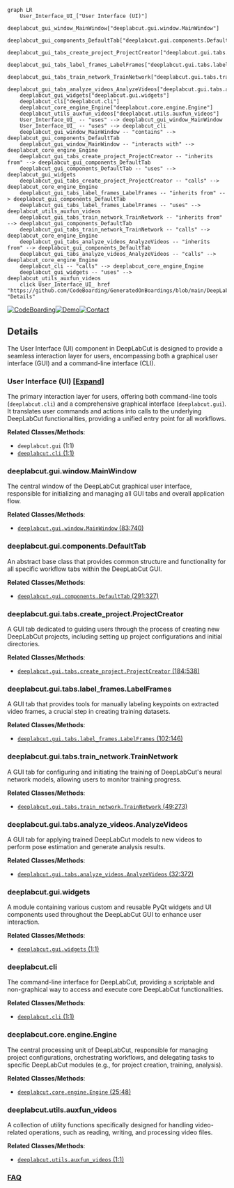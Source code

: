```mermaid
graph LR
    User_Interface_UI_["User Interface (UI)"]
    deeplabcut_gui_window_MainWindow["deeplabcut.gui.window.MainWindow"]
    deeplabcut_gui_components_DefaultTab["deeplabcut.gui.components.DefaultTab"]
    deeplabcut_gui_tabs_create_project_ProjectCreator["deeplabcut.gui.tabs.create_project.ProjectCreator"]
    deeplabcut_gui_tabs_label_frames_LabelFrames["deeplabcut.gui.tabs.label_frames.LabelFrames"]
    deeplabcut_gui_tabs_train_network_TrainNetwork["deeplabcut.gui.tabs.train_network.TrainNetwork"]
    deeplabcut_gui_tabs_analyze_videos_AnalyzeVideos["deeplabcut.gui.tabs.analyze_videos.AnalyzeVideos"]
    deeplabcut_gui_widgets["deeplabcut.gui.widgets"]
    deeplabcut_cli["deeplabcut.cli"]
    deeplabcut_core_engine_Engine["deeplabcut.core.engine.Engine"]
    deeplabcut_utils_auxfun_videos["deeplabcut.utils.auxfun_videos"]
    User_Interface_UI_ -- "uses" --> deeplabcut_gui_window_MainWindow
    User_Interface_UI_ -- "uses" --> deeplabcut_cli
    deeplabcut_gui_window_MainWindow -- "contains" --> deeplabcut_gui_components_DefaultTab
    deeplabcut_gui_window_MainWindow -- "interacts with" --> deeplabcut_core_engine_Engine
    deeplabcut_gui_tabs_create_project_ProjectCreator -- "inherits from" --> deeplabcut_gui_components_DefaultTab
    deeplabcut_gui_components_DefaultTab -- "uses" --> deeplabcut_gui_widgets
    deeplabcut_gui_tabs_create_project_ProjectCreator -- "calls" --> deeplabcut_core_engine_Engine
    deeplabcut_gui_tabs_label_frames_LabelFrames -- "inherits from" --> deeplabcut_gui_components_DefaultTab
    deeplabcut_gui_tabs_label_frames_LabelFrames -- "uses" --> deeplabcut_utils_auxfun_videos
    deeplabcut_gui_tabs_train_network_TrainNetwork -- "inherits from" --> deeplabcut_gui_components_DefaultTab
    deeplabcut_gui_tabs_train_network_TrainNetwork -- "calls" --> deeplabcut_core_engine_Engine
    deeplabcut_gui_tabs_analyze_videos_AnalyzeVideos -- "inherits from" --> deeplabcut_gui_components_DefaultTab
    deeplabcut_gui_tabs_analyze_videos_AnalyzeVideos -- "calls" --> deeplabcut_core_engine_Engine
    deeplabcut_cli -- "calls" --> deeplabcut_core_engine_Engine
    deeplabcut_gui_widgets -- "uses" --> deeplabcut_utils_auxfun_videos
    click User_Interface_UI_ href "https://github.com/CodeBoarding/GeneratedOnBoardings/blob/main/DeepLabCut/User_Interface_UI_.md" "Details"
```

[![CodeBoarding](https://img.shields.io/badge/Generated%20by-CodeBoarding-9cf?style=flat-square)](https://github.com/CodeBoarding/GeneratedOnBoardings)[![Demo](https://img.shields.io/badge/Try%20our-Demo-blue?style=flat-square)](https://www.codeboarding.org/demo)[![Contact](https://img.shields.io/badge/Contact%20us%20-%20contact@codeboarding.org-lightgrey?style=flat-square)](mailto:contact@codeboarding.org)

## Details

The User Interface (UI) component in DeepLabCut is designed to provide a seamless interaction layer for users, encompassing both a graphical user interface (GUI) and a command-line interface (CLI).

### User Interface (UI) [[Expand]](./User_Interface_UI_.md)
The primary interaction layer for users, offering both command-line tools (`deeplabcut.cli`) and a comprehensive graphical interface (`deeplabcut.gui`). It translates user commands and actions into calls to the underlying DeepLabCut functionalities, providing a unified entry point for all workflows.


**Related Classes/Methods**:

- `deeplabcut.gui` (1:1)
- <a href="https://github.com/DeepLabCut/DeepLabCut/deeplabcut/cli.py#L1-L1" target="_blank" rel="noopener noreferrer">`deeplabcut.cli` (1:1)</a>


### deeplabcut.gui.window.MainWindow
The central window of the DeepLabCut graphical user interface, responsible for initializing and managing all GUI tabs and overall application flow.


**Related Classes/Methods**:

- <a href="https://github.com/DeepLabCut/DeepLabCut/deeplabcut/gui/window.py#L83-L740" target="_blank" rel="noopener noreferrer">`deeplabcut.gui.window.MainWindow` (83:740)</a>


### deeplabcut.gui.components.DefaultTab
An abstract base class that provides common structure and functionality for all specific workflow tabs within the DeepLabCut GUI.


**Related Classes/Methods**:

- <a href="https://github.com/DeepLabCut/DeepLabCut/deeplabcut/gui/components.py#L291-L327" target="_blank" rel="noopener noreferrer">`deeplabcut.gui.components.DefaultTab` (291:327)</a>


### deeplabcut.gui.tabs.create_project.ProjectCreator
A GUI tab dedicated to guiding users through the process of creating new DeepLabCut projects, including setting up project configurations and initial directories.


**Related Classes/Methods**:

- <a href="https://github.com/DeepLabCut/DeepLabCut/deeplabcut/gui/tabs/create_project.py#L184-L538" target="_blank" rel="noopener noreferrer">`deeplabcut.gui.tabs.create_project.ProjectCreator` (184:538)</a>


### deeplabcut.gui.tabs.label_frames.LabelFrames
A GUI tab that provides tools for manually labeling keypoints on extracted video frames, a crucial step in creating training datasets.


**Related Classes/Methods**:

- <a href="https://github.com/DeepLabCut/DeepLabCut/deeplabcut/gui/tabs/label_frames.py#L102-L146" target="_blank" rel="noopener noreferrer">`deeplabcut.gui.tabs.label_frames.LabelFrames` (102:146)</a>


### deeplabcut.gui.tabs.train_network.TrainNetwork
A GUI tab for configuring and initiating the training of DeepLabCut's neural network models, allowing users to monitor training progress.


**Related Classes/Methods**:

- <a href="https://github.com/DeepLabCut/DeepLabCut/deeplabcut/gui/tabs/train_network.py#L49-L273" target="_blank" rel="noopener noreferrer">`deeplabcut.gui.tabs.train_network.TrainNetwork` (49:273)</a>


### deeplabcut.gui.tabs.analyze_videos.AnalyzeVideos
A GUI tab for applying trained DeepLabCut models to new videos to perform pose estimation and generate analysis results.


**Related Classes/Methods**:

- <a href="https://github.com/DeepLabCut/DeepLabCut/deeplabcut/gui/tabs/analyze_videos.py#L32-L372" target="_blank" rel="noopener noreferrer">`deeplabcut.gui.tabs.analyze_videos.AnalyzeVideos` (32:372)</a>


### deeplabcut.gui.widgets
A module containing various custom and reusable PyQt widgets and UI components used throughout the DeepLabCut GUI to enhance user interaction.


**Related Classes/Methods**:

- <a href="https://github.com/DeepLabCut/DeepLabCut/deeplabcut/gui/widgets.py#L1-L1" target="_blank" rel="noopener noreferrer">`deeplabcut.gui.widgets` (1:1)</a>


### deeplabcut.cli
The command-line interface for DeepLabCut, providing a scriptable and non-graphical way to access and execute core DeepLabCut functionalities.


**Related Classes/Methods**:

- <a href="https://github.com/DeepLabCut/DeepLabCut/deeplabcut/cli.py#L1-L1" target="_blank" rel="noopener noreferrer">`deeplabcut.cli` (1:1)</a>


### deeplabcut.core.engine.Engine
The central processing unit of DeepLabCut, responsible for managing project configurations, orchestrating workflows, and delegating tasks to specific DeepLabCut modules (e.g., for project creation, training, analysis).


**Related Classes/Methods**:

- <a href="https://github.com/DeepLabCut/DeepLabCut/deeplabcut/core/engine.py#L25-L48" target="_blank" rel="noopener noreferrer">`deeplabcut.core.engine.Engine` (25:48)</a>


### deeplabcut.utils.auxfun_videos
A collection of utility functions specifically designed for handling video-related operations, such as reading, writing, and processing video files.


**Related Classes/Methods**:

- <a href="https://github.com/DeepLabCut/DeepLabCut/deeplabcut/utils/auxfun_videos.py#L1-L1" target="_blank" rel="noopener noreferrer">`deeplabcut.utils.auxfun_videos` (1:1)</a>




### [FAQ](https://github.com/CodeBoarding/GeneratedOnBoardings/tree/main?tab=readme-ov-file#faq)